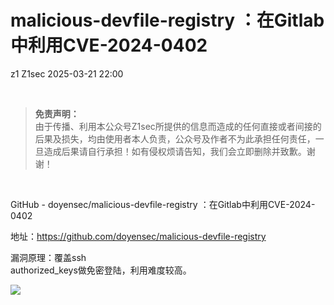 #  malicious-devfile-registry ：在Gitlab中利用CVE-2024-0402   
z1  Z1sec   2025-03-21 22:00  
  
   
  
> **免责声明：**  
由于传播、利用本公众号Z1sec所提供的信息而造成的任何直接或者间接的后果及损失，均由使用者本人负责，公众号及作者不为此承担任何责任，一旦造成后果请自行承担！如有侵权烦请告知，我们会立即删除并致歉。谢谢！  
  
  
   
  
GitHub - doyensec/malicious-devfile-registry ：在Gitlab中利用CVE-2024-0402  
  
地址：https://github.com/doyensec/malicious-devfile-registry  
  
漏洞原理：覆盖ssh   
authorized_keys做免密登陆，利用难度较高。  
  
![](https://mmbiz.qpic.cn/mmbiz_png/bnXduaibt5TGXunVZnXXzWzxwDGPhG9ibQ6qa1UQsa5Via4hv87OGibCZjEsvZOOejpHiclHCneYicDelmds4ZJFIQWQ/640?wx_fmt=png&from=appmsg "")  
  
